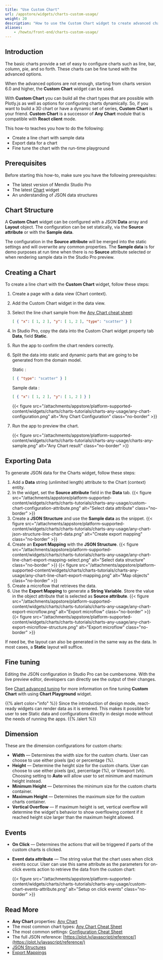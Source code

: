 ```yaml
---
title: "Use Custom Chart"
url: /appstore/widgets/charts-custom-usage/
weight: 20
description: "How to use the Custom Chart widget to create advanced charts"
aliases:
    - /howto/front-end/charts-custom-usage/
---
```


## Introduction

The basic charts provide a set of easy to configure charts such as line, bar, column, pie, and so forth. These charts can be fine tuned with the advanced options.

When the advanced options are not enough, starting from charts version 6.0 and higher, the **Custom Chart** widget can be used.

With **Custom Chart** you can build all the chart types that are possible with Plotly.js as well as options for configuring charts dynamically. So, if you want to build a 3D chart or have a dynamic set of series, **Custom Chart** is your friend.
**Custom Chart** is a successor of **Any Chart** module that is compatible with **React client** mode.

This how-to teaches you how to do the following:

* Create a line chart with sample data
* Export data for a chart
* Fine tune the chart with the run-time playground

## Prerequisites

Before starting this how-to, make sure you have the following prerequisites:

* The latest version of Mendix Studio Pro
* The latest [Chart](/appstore/widgets/charts/) widget
* An understanding of JSON data structures

## Chart Structure

A **Custom Chart** widget can be configured with a JSON **Data** array and **Layout** object. The configuration can be set statically, via the **Source attribute** or with the **Sample data**.

The configuration in the **Source attribute** will be merged into the static settings and will overwrite any common properties. The **Sample data** is for demo purposes at run time when there is no **Source** attribute selected or when rendering sample data in the Studio Pro preview.

## Creating a Chart

To create a line chart with the **Custom Chart** widget, follow these steps:

1. Create a page with a data view (Chart context).
2. Add the Custom Chart widget in the data view.
3. Select the line chart sample from the [Any Chart cheat sheet](/refguide/charts-any-cheat-sheet/#line-chart):

    ```json
    [ { "x": [ 1, 2 ], "y": [ 1, 2 ], "type": "scatter" } ]
    ```

4. In Studio Pro, copy the data into the Custom Chart widget property tab **Data**, field **Static**.
5. Run the app to confirm the chart renders correctly.
6. Split the data into static and dynamic parts that are going to be generated from the domain model.

    Static :  

    ```json
    [ { "type": "scatter" } ]
    ```

    Sample data :  

    ```json
    [ { "x": [ 1, 2 ], "y": [ 1, 2 ] } ]
    ```

    {{< figure src="/attachments/appstore/platform-supported-content/widgets/charts/charts-tutorials/charts-any-usage/any-chart-configuration.png" alt="Any Chart Configuration" class="no-border" >}}

7. Run the app to preview the chart.

    {{< figure src="/attachments/appstore/platform-supported-content/widgets/charts/charts-tutorials/charts-any-usage/charts-any-sample.png" alt="Any Chart result" class="no-border" >}}

## Exporting Data

To generate JSON data for the Charts widget, follow these steps:

1. Add a **Data** string (unlimited length) attribute to the Chart (context) entity.
2. In the widget, set the **Source attribute** field in the **Data** tab.
    {{< figure src="/attachments/appstore/platform-supported-content/widgets/charts/charts-tutorials/charts-any-usage/custom-chart-configuration-attribute.png" alt="Select data attribute" class="no-border" >}}
3. Create a **JSON Structure** and use the **Sample data** as the snippet.
    {{< figure src="/attachments/appstore/platform-supported-content/widgets/charts/charts-tutorials/charts-any-usage/any-chart-json-structure-line-chart-data.png" alt="Create export mapping" class="no-border" >}}
4. Create an **Export Mapping** with the **JSON Structure**.
    {{< figure src="/attachments/appstore/platform-supported-content/widgets/charts/charts-tutorials/charts-any-usage/any-chart-line-chart-export-mapping-select.png" alt="Select data structure" class="no-border" >}}
    {{< figure src="/attachments/appstore/platform-supported-content/widgets/charts/charts-tutorials/charts-any-usage/any-chart-line-chart-export-mapping.png" alt="Map objects" class="no-border" >}}
5. Create a microflow that retrieves the data.
6. Use the **Export Mapping** to generate a **String Variable**. Store the value in the object attribute that is selected as **Source attribute**.
    {{< figure src="/attachments/appstore/platform-supported-content/widgets/charts/charts-tutorials/charts-any-usage/any-chart-export-microflow.png" alt="Export microflow" class="no-border" >}}
    {{< figure src="/attachments/appstore/platform-supported-content/widgets/charts/charts-tutorials/charts-any-usage/any-chart-export-microflow-structure.png" alt="Export microflow" class="no-border" >}}

If need be, the layout can also be generated in the same way as the data. In most cases, a **Static** layout will suffice.

## Fine tuning

Editing the JSON configuration in Studio Pro can be cumbersome. With the live preview editor, developers can directly see the output of their changes. 

See [Chart advanced tuning](/appstore/widgets/chart-advanced-tuning/) for more information on fine tuning **Custom Chart** with using **Chart Playground** widget.

{{% alert color="info" %}}
Since the introduction of design mode, react-ready widgets can render data as it is entered. This makes it possible for user to see Static data and configurations directly in design mode without the needs of running the apps.
{{% /alert %}}

## Dimension

These are the dimension configurations for custom charts:

* **Width** — Determines the width size for the custom charts. User can choose to use either pixels (px) or percentage (%).
* **Height** — Determine the height size for the custom charts. User can choose to use either pixels (px), percentage (%), or Viewport (vh). Choosing setting to **Auto** will allow user to set minimum and maximum height instead.
* **Minimum Height** — Determines the minimum size for the custom charts container.
* **Maximum Height** — Determines the maximum size for the custom charts container.
* **Vertical Overflow** — If maximum height is set, vertical overflow will determine the widget's behavior to show overflowing content if it reached height size larger than the maximum height allowed.

## Events

* **On Click** — Determines the actions that will be triggered if parts of the custom charts is clicked.
* **Event data attribute** — The string value that the chart uses when click events occur. User can use this same attribute as the parameters for on-click events action to retrieve the data from the custom chart:

    {{< figure src="/attachments/appstore/platform-supported-content/widgets/charts/charts-tutorials/charts-any-usage/custom-chart-events-attribute.png" alt="Setup on click events" class="no-border" >}}

## Read More

* **Any Chart** properties: [Any Chart](/refguide/charts-any-configuration/)
* The most common chart types:  [Any Chart Cheat Sheet](/refguide/charts-any-cheat-sheet/)
* The most common settings: [Configuration Cheat Sheet](/refguide/charts-advanced-cheat-sheet/)
* The full JSON reference: [https://plot.ly/javascript/reference/](https://plot.ly/javascript/reference/)
* [JSON Structures](/refguide/json-structures/)
* [Export Mappings](/refguide/export-mappings/)  

